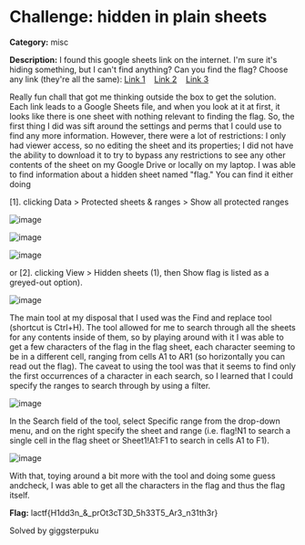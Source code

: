 # Challenge: hidden in plain sheets

**Category:** misc

**Description:** I found this google sheets link on the internet. I'm sure it's hiding something, but I can't find anything? Can you find the flag? Choose any link (they're all the same): [Link 1](https://docs.google.com/spreadsheets/d/1OYx3lCccLKYgOvzxkRZ5-vAwCn3mOvGUvB4AdnSbcZ4/edit)&nbsp;&nbsp;&nbsp;&nbsp;[Link 2](https://docs.google.com/spreadsheets/d/17A1f0z8rmR7356fcHmHTHt3Y0JMgcHlGoflADtNXeOU/edit)&nbsp;&nbsp;&nbsp;&nbsp;[Link 3](https://docs.google.com/spreadsheets/d/1ULdm_KCOYCWuf6gqpg6tm0t-wnWySX_Bf3yUYOfZ2tw/edit)

Really fun chall that got me thinking outside the box to get the solution. Each link leads to a Google Sheets file, and when you look at it at first, it looks like there  is one sheet with nothing relevant to finding the flag. So, the first thing I did was sift around the settings and perms that I could use to find any more information. However, there were a lot of restrictions: I only had viewer access, so no editing the sheet and its properties; I did not have the ability to download it to try to bypass any restrictions to see any other contents of the sheet on my Google Drive or locally on my laptop. I was able to find information about a hidden sheet named "flag." You can find it either doing

[1]. clicking Data > Protected sheets & ranges > Show all protected ranges 

![image](https://user-images.githubusercontent.com/61215553/221341974-aba9d5ba-cfe1-4204-91ab-e1181fddd418.png)

![image](https://user-images.githubusercontent.com/61215553/221342034-9c97a5e4-0f64-4617-94ff-7ca43e108f19.png)

![image](https://user-images.githubusercontent.com/61215553/221342052-eaf62d86-8789-4282-9f37-20c3d6b3c71e.png "Hidden sheet shown")


or [2]. clicking View > Hidden sheets (1), then Show flag is listed as a greyed-out option).

![image](https://user-images.githubusercontent.com/61215553/221341829-88955cb1-1d9a-4f9a-a92c-0a6b596c6e31.png "Hidden sheet revealed")

The main tool at my disposal that I used was the Find and replace tool (shortcut is Ctrl+H). The tool allowed for me to search through all the sheets for any contents inside of them, so by playing around with it I was able to get a few characters of the flag in the flag sheet, each character seeming to be in a different cell, ranging from cells A1 to AR1 (so horizontally you can read out the flag). The caveat to using the tool was that it seems to find only the first occurrences of a character in each search, so I learned that I could specify the ranges to search through by using a filter.

![image](https://user-images.githubusercontent.com/61215553/221342339-26684161-5ce3-49f0-b9fe-07ac5886d732.png "The option all sheets should be selected. The flag contents are shown in the lower area circled.")

In the Search field of the tool, select Specific range from the drop-down menu, and on the right specify the sheet and range (i.e. flag!N1 to search a single cell in the flag sheet or Sheet1!A1:F1 to search in cells A1 to F1).

![image](https://user-images.githubusercontent.com/61215553/221342481-c7abe5a7-a5a6-40eb-bc3d-67053337dc4b.png "The option for the specified range should be selected.")

With that, toying around a bit more with the tool and doing some guess andcheck, I was able to get all the characters in the flag and thus the flag itself.

**Flag:** lactf{H1dd3n_&_prOt3cT3D_5h33T5_Ar3_n31th3r}

Solved by giggsterpuku
